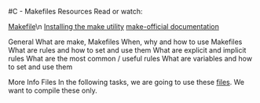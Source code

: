 #C - Makefiles
Resources
Read or watch:

[Makefile](https://intranet.alxswe.com/rltoken/moIpBFMN3sJcVMNn5VIFlA)\n
[Installing the make utility](https://intranet.alxswe.com/rltoken/1AUviCUw3TrznESzWbrKAQ)
[make-official documentation](https://intranet.alxswe.com/rltoken/vQFeXLq1izNua2z2dVl5Yg)

General
What are make, Makefiles
When, why and how to use Makefiles
What are rules and how to set and use them
What are explicit and implicit rules
What are the most common / useful rules
What are variables and how to set and use them

More Info
Files
In the following tasks, we are going to use these [files](https://github.com/holbertonschool/0x1B.c). 
We want to compile these only.
